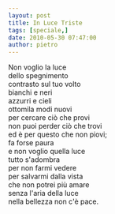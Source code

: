 ```yaml
---
layout: post
title: In Luce Triste
tags: [speciale,]
date: 2010-05-30 07:47:00
author: pietro
---
```

Non voglio la luce<br/>dello spegnimento<br/>contrasto sul tuo volto<br/>bianchi e neri<br/>azzurri e cieli<br/>ottomila modi nuovi<br/>per cercare ciò che provi<br/>non puoi perder ciò che trovi<br/>ed è per questo che non piovi;<br/>fa forse paura<br/>e non voglio quella luce<br/>tutto s'adombra<br/>per non farmi vedere<br/>per salvarmi dalla vista<br/>che non potrei più amare<br/>senza l'aria della luce<br/>nella bellezza non c'è pace.
